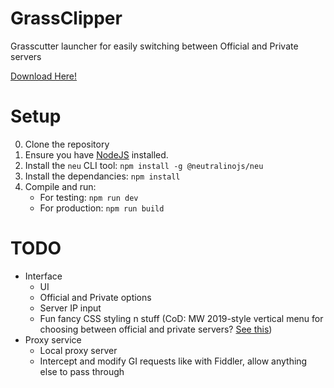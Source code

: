 # GrassClipper
Grasscutter launcher for easily switching between Official and Private servers

[Download Here!](https://github.com/Grasscutters/GrassClipper/releases/)

# Setup

0. Clone the repository
1. Ensure you have [NodeJS](https://nodejs.org/en/download/) installed.
2. Install the `neu` CLI tool: `npm install -g @neutralinojs/neu`
3. Install the dependancies: `npm install`
4. Compile and run:
   * For testing: `npm run dev`
   * For production: `npm run build`

# TODO

* Interface
  * UI
  * Official and Private options
  * Server IP input
  * Fun fancy CSS styling n stuff (CoD: MW 2019-style vertical menu for choosing between official and private servers? [See this](https://charlieintel.com/wp-content/uploads/2020/11/MW-new-menu.png))
* Proxy service
  * Local proxy server
  * Intercept and modify GI requests like with Fiddler, allow anything else to pass through